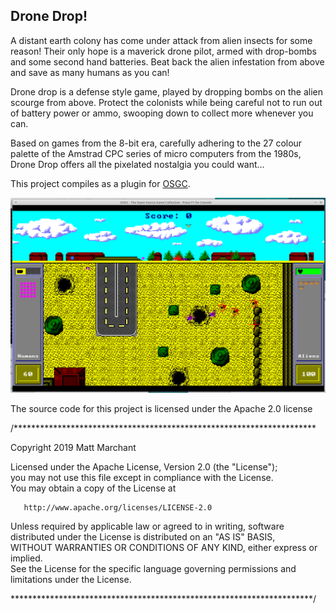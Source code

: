 Drone Drop!
-----------

A distant earth colony has come under attack from alien insects for some reason! Their only hope is a maverick drone pilot, armed with drop-bombs and some second hand batteries. Beat back the alien infestation from above and save as many humans as you can!

Drone drop is a defense style game, played by dropping bombs on the alien scourge from above. Protect the colonists while being careful not to run out of battery power or ammo, swooping down to collect more whenever you can.

Based on games from the 8-bit era, carefully adhering to the 27 colour palette of the Amstrad CPC series of micro computers from the 1980s, Drone Drop offers all the pixelated nostalgia you could want...

This project compiles as a plugin for [OSGC](https://github.com/fallahn/osgc).  

![Drone Drop](../screens/linux01.png?raw=true "Drone Drop plugin")

The source code for this project is licensed under the Apache 2.0 license

/*********************************************************************  

Copyright 2019 Matt Marchant  

   Licensed under the Apache License, Version 2.0 (the "License");  
   you may not use this file except in compliance with the License.  
   You may obtain a copy of the License at  

       http://www.apache.org/licenses/LICENSE-2.0  

   Unless required by applicable law or agreed to in writing, software  
   distributed under the License is distributed on an "AS IS" BASIS,  
   WITHOUT WARRANTIES OR CONDITIONS OF ANY KIND, either express or implied.  
   See the License for the specific language governing permissions and  
   limitations under the License.  

*********************************************************************/  
